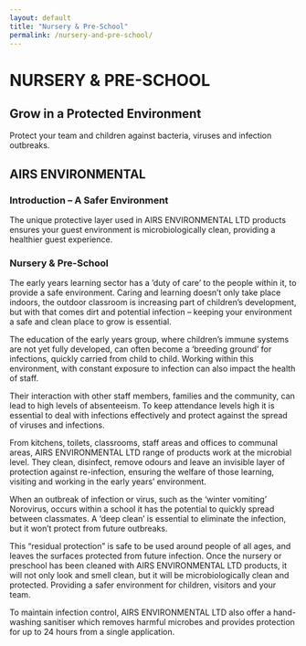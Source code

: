 ```yaml
---
layout: default
title: "Nursery & Pre-School"
permalink: /nursery-and-pre-school/
---
```


# NURSERY & PRE-SCHOOL
## Grow in a Protected Environment
Protect your team and children against bacteria, viruses and infection outbreaks.

## AIRS ENVIRONMENTAL
### Introduction – A Safer Environment
The unique protective layer used in ​AIRS ENVIRONMENTAL LTD products ensures your guest environment is microbiologically clean, providing a healthier guest experience.

### Nursery & Pre-School
The early years learning sector has a ’duty of care’ to the people within it, to provide a safe environment. Caring and learning doesn’t only take place indoors, the outdoor classroom is increasing part of children’s development, but with that comes dirt and potential infection – keeping your environment a safe and clean place to grow is essential.

The education of the early years group, where children’s immune systems are not yet fully developed, can often become a ‘breeding ground’ for infections, quickly carried from child to child. Working within this environment, with constant exposure to infection can also impact the health of staff.

Their interaction with other staff members, families and the community, can lead to high levels of absenteeism. To keep attendance levels high it is essential to deal with infections effectively and protect against the spread of viruses and infections.

From kitchens, toilets, classrooms, staff areas and offices to communal areas, AIRS ENVIRONMENTAL LTD range of products work at the microbial level. They clean, disinfect, remove odours and leave an invisible layer of protection against re-infection, ensuring the welfare of those learning, visiting and working in the early years’ environment.

When an outbreak of infection or virus, such as the ‘winter vomiting’ Norovirus, occurs within a school it has the potential to quickly spread between classmates. A ‘deep clean’ is essential to eliminate the infection, but it won’t protect from future outbreaks.

This “residual protection” is safe to be used around people of all ages, and leaves the surfaces protected from future infection. Once the nursery or preschool has been cleaned with AIRS ENVIRONMENTAL LTD products, it will not only look and smell clean, but it will be microbiologically clean and protected. Providing a safer environment for children, visitors and your team.

To maintain infection control, AIRS ENVIRONMENTAL LTD also offer a hand-washing sanitiser which removes harmful microbes and provides protection for up to 24 hours from a single application.